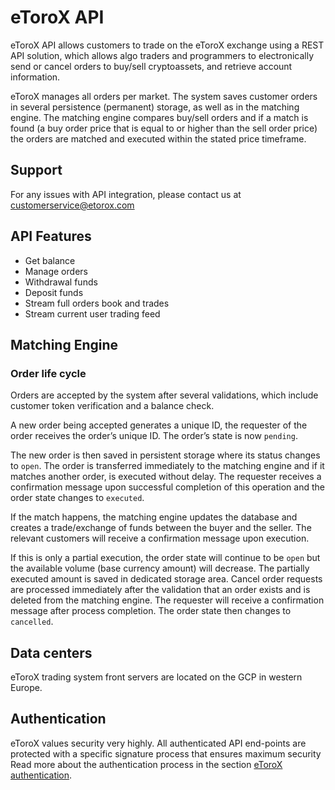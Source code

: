 
# eToroX API

eToroX API allows customers to trade on the eToroX exchange using a REST API solution, which allows algo traders and programmers to electronically send or cancel orders to buy/sell cryptoassets, and retrieve account information.

eToroX manages all orders per market. The system saves  customer orders in several persistence (permanent) storage, as well as in the matching engine. The matching engine compares buy/sell orders and if a match is found (a buy order price that is equal to or higher than the sell order price) the orders are matched and executed within the stated price timeframe.

## Support
For any issues with API integration, please contact us at customerservice@etorox.com    

## API Features
* Get balance
* Manage orders
* Withdrawal funds
* Deposit funds
* Stream full orders book and trades
* Stream current user trading feed

## Matching Engine


### Order life cycle
Orders are accepted by the system after several validations, which include customer token verification and a balance check.

A new order being accepted generates a unique ID, the requester of the order receives the order’s unique ID. The order’s state is now `pending`.

The new order is then saved  in persistent storage where its status changes to `open`.
The order is transferred immediately to the matching engine and if it matches another order, is executed without delay. The requester receives a confirmation message upon successful completion of this operation and the order state changes to `executed`. 

If the match happens, the matching engine updates the database and creates a trade/exchange of funds between the buyer and the seller. The relevant customers will receive a confirmation message upon execution. 

If this is only a partial execution, the order state will continue to be `open` but the available volume (base currency amount) will decrease. The partially executed amount is saved in dedicated storage area.
Cancel order requests are processed immediately after the validation that an order exists and is deleted from the matching engine. The requester will receive a confirmation message after process completion. The order state then changes to `cancelled`.

## Data centers
eToroX trading system front servers are located on the GCP in western Europe.

## Authentication
eToroX values security very highly. All authenticated API end-points are protected with a specific signature process that ensures maximum security
Read more about the authentication process in the section [eToroX authentication](authentication).









